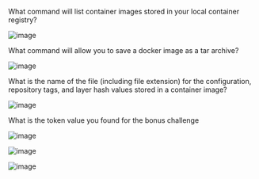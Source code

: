 What command will list container images stored in your local container registry?

![image](https://user-images.githubusercontent.com/95479102/146644430-2e788f3a-3439-4445-aaf6-e07e4481e720.png)

What command will allow you to save a docker image as a tar archive?

![image](https://user-images.githubusercontent.com/95479102/146644684-21d5e20f-fcc1-4cca-b8b8-165bd4218286.png)

What is the name of the file (including file extension) for the configuration, repository tags, and layer hash values stored in a container image?

![image](https://user-images.githubusercontent.com/95479102/146644758-f42461f7-a336-47ee-8eda-fb6a7010f90d.png)

What is the token value you found for the bonus challenge

![image](https://user-images.githubusercontent.com/95479102/146644790-32ee3d97-0d1a-4f7c-8699-3f66900b2c87.png)

![image](https://user-images.githubusercontent.com/95479102/146645014-de5f7e62-3ca5-41ab-9b96-2e135bf03fda.png)

![image](https://user-images.githubusercontent.com/95479102/146644983-8554c18e-6d2c-46e0-8c7e-d90447120419.png)
